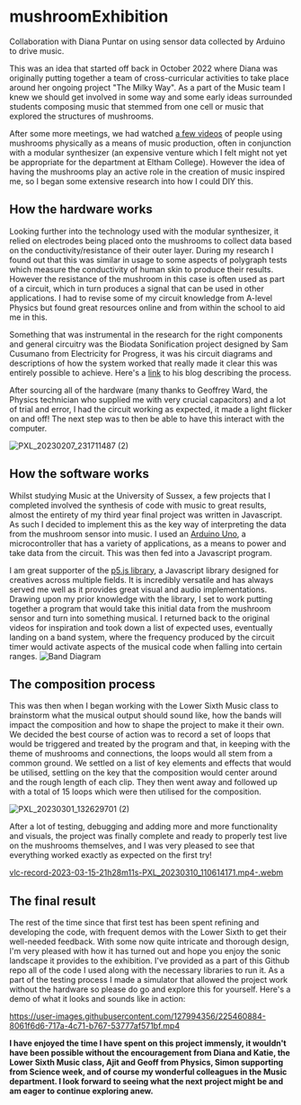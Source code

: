 # mushroomExhibition
Collaboration with Diana Puntar on using sensor data collected by Arduino to drive music.

This was an idea that started off back in October 2022 where Diana was originally putting together a team of cross-curricular activities to take place around her ongoing project "The Milky Way". As a part of the Music team I knew we should get involved in some way and some early ideas surrounded students composing music that stemmed from one cell or music that explored the structures of mushrooms. 

After some more meetings, we had watched [a few videos](https://www.youtube.com/watch?v=Jivuu_cNnYI) of people using mushrooms physically as a means of music production, often in conjunction with a modular synthesizer (an expensive venture which I felt might not yet be appropriate for the department at Eltham College). However the idea of having the mushrooms play an active role in the creation of music inspired me, so I began some extensive research into how I could DIY this.



## How the hardware works
Looking further into the technology used with the modular synthesizer, it relied on electrodes being placed onto the mushrooms to collect data based on the conductivity/resistance of their outer layer. During my research I found out that this was similar in usage to some aspects of polygraph tests which measure the conductivity of human skin to produce their results. However the resistance of the mushroom in this case is often used as part of a circuit, which in turn produces a signal that can be used in other applications. I had to revise some of my circuit knowledge from A-level Physics but found great resources online and from within the school to aid me in this.

Something that was instrumental in the research for the right components and general circuitry was the Biodata Sonification project designed by Sam Cusumano from Electricity for Progress, it was his circuit diagrams and descriptions of how the system worked that really made it clear this was entirely possible to achieve. Here's a [link](https://electricityforprogress.com/biodata-sonification/) to his blog describing the process.

After sourcing all of the hardware (many thanks to Geoffrey Ward, the Physics technician who supplied me with very crucial capacitors) and a lot of trial and error, I had the circuit working as expected, it made a light flicker on and off! The next step was to then be able to have this interact with the computer.

![PXL_20230207_231711487 (2)](https://user-images.githubusercontent.com/127994356/225443775-63e02fe7-6f63-43aa-9257-f7c2bf08abab.jpg)


## How the software works
Whilst studying Music at the University of Sussex, a few projects that I completed involved the synthesis of code with music to great results, almost the entirety of my third year final project was written in Javascript. As such I decided to implement this as the key way of interpreting the data from the mushroom sensor into music. I used an [Arduino Uno](https://www.arduino.cc/en/Guide/Introduction), a microcontroller that has a variety of applications, as a means to power and take data from the circuit. This was then fed into a Javascript program.

I am great supporter of the [p5.js library](https://p5js.org/), a Javascript library designed for creatives across multiple fields. It is incredibly versatile and has always served me well as it provides great visual and audio implementations. Drawing upon my prior knowledge with the library, I set to work putting together a program that would take this initial data from the mushroom sensor and turn into something musical. I returned back to the original videos for inspiration and took down a list of expected uses, eventually landing on a band system, where the frequency produced by the circuit timer would activate aspects of the musical code when falling into certain ranges. ![Band Diagram](https://user-images.githubusercontent.com/127994356/225447600-ea18d09f-6e1c-4e33-baa1-d164b01bc30a.png)

## The composition process
This was then when I began working with the Lower Sixth Music class to brainstorm what the musical output should sound like, how the bands will impact the composition and how to shape the project to make it their own. We decided the best course of action was to record a set of loops that would be triggered and treated by the program and that, in keeping with the theme of mushrooms and connections, the loops would all stem from a common ground. We settled on a list of key elements and effects that would be utilised, settling on the key that the composition would center around and the rough length of each clip. They then went away and followed up with a total of 15 loops which were then utilised for the composition. 

![PXL_20230301_132629701 (2)](https://user-images.githubusercontent.com/127994356/225449452-77c7cc21-b23b-4ce7-9053-46bb7e632c8f.jpg)

After a lot of testing, debugging and adding more and more functionality and visuals, the project was finally complete and ready to properly test live on the mushrooms themselves, and I was very pleased to see that everything worked exactly as expected on the first try! 

[vlc-record-2023-03-15-21h28m11s-PXL_20230310_110614171.mp4-.webm](https://user-images.githubusercontent.com/127994356/225454477-3eccdbba-4283-42fb-9700-61f5ce61cfb9.webm)


## The final result
The rest of the time since that first test has been spent refining and developing the code, with frequent demos with the Lower Sixth to get their well-needed feedback. With some now quite intricate and thorough design, I'm very pleased with how it has turned out and hope you enjoy the sonic landscape it provides to the exhibition. I've provided as a part of this Github repo all of the code I used along with the necessary libraries to run it. As a part of the testing process I made a simulator that allowed the project work without the hardware so please do go and explore this for yourself. Here's a demo of what it looks and sounds like in action:

https://user-images.githubusercontent.com/127994356/225460884-8061f6d6-717a-4c71-b767-53777af571bf.mp4


**I have enjoyed the time I have spent on this project immensly, it wouldn't have been possible without the encouragement from Diana and Katie, the Lower Sixth Music class, Ajit and Geoff from Physics, Simon supporting from Science week, and of course my wonderful colleagues in the Music department. I look forward to seeing what the next project might be and am eager to continue exploring anew.**
